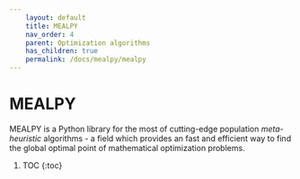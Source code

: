 ```yaml
---
    layout: default
    title: MEALPY
    nav_order: 4
    parent: Optimization algorithms
    has_children: true
    permalink: /docs/mealpy/mealpy
---
```

# MEALPY

MEALPY is a Python library for the most of cutting-edge population *meta-heuristic* algorithms - a field which provides an fast and efficient way to find the global optimal point of mathematical optimization problems.

1. TOC
{:toc}